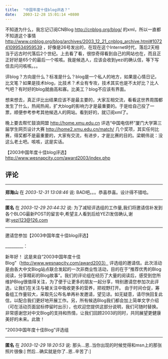 ```yaml
---
title:  "中国年度十佳blog评选？"
date:   2003-12-28 15:01:14 +0800
---
```


不知道为什么，我忘记订阅CNBlog http://cnblog.org/blog/ 的xml，所以一直都不知道这个事情 http://www.cnblog.org/blog/archives/2003_12_21_cnblog_archive.html#107241099534959539 ，好像是26号发出的，在现在这个Internet时代，落后2天相当于远古时代落后2个世纪。上去看了看，很惊奇得看到自己的网站也在，而且正正好好是65个的最后一个咳咳。我是候选人，应该会收到yezi的确认信，等下写信去问问咳咳。。。  

评blog？方向是什么？标准是什么？blog是一个私人的地方，如果是心情日记，比文笔？如果是技术blog，比技术？术业有专攻，技术其实也是不太好比？比人气吧？有时好的blog就曲高和寡。比美工？blog不应该有界面。  

想来想去，真正评比出结果应该不是最主要的，大家互相交流，看看这世界周围都发生了什么，热闹热闹，扩大blog的影响力才是最重要的。于是给自己投了一票，顺便参考参考其他候选人的网站。看到好的，就订阅xml了。  

晚上要去帮忙鼓浪网盟 http://home.xmu.edu.cn 评选“中国电信杯”厦门大学第三届学生网页设计大赛 http://home2.xmu.edu.cn/match/ 几个奖项，其实任何比赛，得奖都不是最重要的，大家有交流，有进步，才是比赛的目的。梁朝伟说：没这么老土吧。咳咳，这是实话。  

【2003中国年度十佳blog评选】 http://www.wesnapcity.com/award2003/index.php   


## 评论

*****
**郑海山** 在 *2003-12-31 13:08:46* 说: BAD吧。。。恭喜恭喜。设计得不错哈。

*****
**匿名** 在 *2003-12-29 20:44:32* 说: 为了减轻评选组的工作量,我们将邀请信补发到各个BLOG最新POST的留言中,希望主人看到后给YEZI发信确认,谢谢:yezi123@126.com

----------------------------

邀请您参加【2003中国年度十佳blog评选】

_________：

新年好！
这是来自“2003中国年度十佳Blog”（http://www.wesnapcity.com/award2003） 评选组的邀请信。此次活动是由各大中文Blog站点联合发起的一次非商业性活动，目的在于“推荐优秀的Blog阅读，分享精彩的Blog故事”。我们的评论组在经历了大量的阅读后，感受到您所维护Blog很值得关注，为了便于让更多的朋友一起分享，特别邀请您参加次此评选，让我们在关注与被关注中吸收更多的营养，把视野打开。
由于时间仓促，筹备组工作量较大，采取先公布名单再补发邀请，望见谅。如无疑意，请尽快回复此信，以配合我们更好地开展工作。另，所有候选Blog我们都会加上简单文字介绍（可在活动页面鼠标停留时出示），也欢迎您提供这部分说明，我们可随时替换。
非常感谢您对中文Blog的支持和热情，让我们回顾2003的同时，共同展望更健康美好的未来。此致！

“2003中国年度十佳Blog”评选组




*****
**匿名** 在 *2003-12-29 18:20:53* 说: 那头...恩..当你出现的时候觉得和msn上的那张照片很像:]
然后...确实就是你了..恩..辛苦了:]

